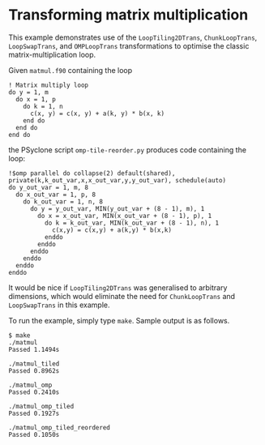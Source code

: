 # Transforming matrix multiplication

This example demonstrates use of the `LoopTiling2DTrans`, `ChunkLoopTrans`, `LoopSwapTrans`, and `OMPLoopTrans` transformations to optimise the classic matrix-multiplication loop.

Given `matmul.f90` containing the loop

```
! Matrix multiply loop
do y = 1, m
  do x = 1, p
    do k = 1, n
      c(x, y) = c(x, y) + a(k, y) * b(x, k)
    end do
  end do
end do
```

the PSyclone script `omp-tile-reorder.py` produces code containing the loop:

```
!$omp parallel do collapse(2) default(shared), private(k,k_out_var,x,x_out_var,y,y_out_var), schedule(auto)
do y_out_var = 1, m, 8
  do x_out_var = 1, p, 8
    do k_out_var = 1, n, 8
      do y = y_out_var, MIN(y_out_var + (8 - 1), m), 1
        do x = x_out_var, MIN(x_out_var + (8 - 1), p), 1
          do k = k_out_var, MIN(k_out_var + (8 - 1), n), 1
            c(x,y) = c(x,y) + a(k,y) * b(x,k)
          enddo
        enddo
      enddo
    enddo
  enddo
enddo
```

It would be nice if `LoopTiling2DTrans` was generalised to arbitrary dimensions, which would eliminate the need for `ChunkLoopTrans` and `LoopSwapTrans` in this example.

To run the example, simply type `make`. Sample output is as follows.

```
$ make
./matmul
Passed 1.1494s

./matmul_tiled
Passed 0.8962s

./matmul_omp
Passed 0.2410s

./matmul_omp_tiled
Passed 0.1927s

./matmul_omp_tiled_reordered
Passed 0.1050s
```
